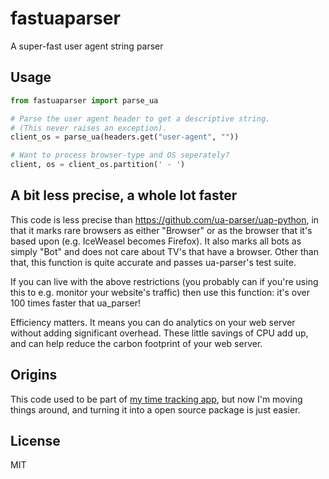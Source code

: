# fastuaparser
A super-fast user agent string parser


## Usage

```py
from fastuaparser import parse_ua

# Parse the user agent header to get a descriptive string.
# (This never raises an exception).
client_os = parse_ua(headers.get("user-agent", ""))

# Want to process browser-type and OS seperately?
client, os = client_os.partition(' - ')
```


## A bit less precise, a whole lot faster

This code is less precise than https://github.com/ua-parser/uap-python,
in that it marks rare browsers as either "Browser" or as the browser
that it's based upon (e.g. IceWeasel becomes Firefox). It also marks
all bots as simply "Bot" and does not care about TV's that have a
browser. Other than that, this function is quite accurate and passes
ua-parser's test suite.

If you can live with the above restrictions (you probably can if
you're using this to e.g. monitor your website's traffic) then use
this function: it's over 100 times faster that ua_parser!

Efficiency matters. It means you can do analytics on your web server
without adding significant overhead. These little savings of CPU add
up, and can help reduce the carbon footprint of your web server.


## Origins

This code used to be part of [my time tracking app](https://timeturtle.app),
but now I'm moving things around, and turning it into a open source
package is just easier.


## License

MIT
